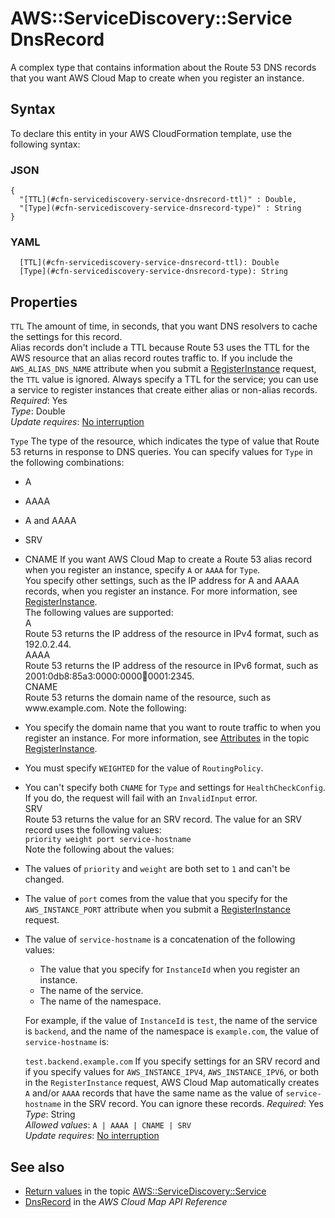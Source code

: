 # AWS::ServiceDiscovery::Service DnsRecord<a name="aws-properties-servicediscovery-service-dnsrecord"></a>

A complex type that contains information about the Route 53 DNS records that you want AWS Cloud Map to create when you register an instance\.

## Syntax<a name="aws-properties-servicediscovery-service-dnsrecord-syntax"></a>

To declare this entity in your AWS CloudFormation template, use the following syntax:

### JSON<a name="aws-properties-servicediscovery-service-dnsrecord-syntax.json"></a>

```
{
  "[TTL](#cfn-servicediscovery-service-dnsrecord-ttl)" : Double,
  "[Type](#cfn-servicediscovery-service-dnsrecord-type)" : String
}
```

### YAML<a name="aws-properties-servicediscovery-service-dnsrecord-syntax.yaml"></a>

```
  [TTL](#cfn-servicediscovery-service-dnsrecord-ttl): Double
  [Type](#cfn-servicediscovery-service-dnsrecord-type): String
```

## Properties<a name="aws-properties-servicediscovery-service-dnsrecord-properties"></a>

`TTL`  <a name="cfn-servicediscovery-service-dnsrecord-ttl"></a>
The amount of time, in seconds, that you want DNS resolvers to cache the settings for this record\.  
Alias records don't include a TTL because Route 53 uses the TTL for the AWS resource that an alias record routes traffic to\. If you include the `AWS_ALIAS_DNS_NAME` attribute when you submit a [RegisterInstance](https://docs.aws.amazon.com/cloud-map/latest/api/API_RegisterInstance.html) request, the `TTL` value is ignored\. Always specify a TTL for the service; you can use a service to register instances that create either alias or non\-alias records\.
*Required*: Yes  
*Type*: Double  
*Update requires*: [No interruption](https://docs.aws.amazon.com/AWSCloudFormation/latest/UserGuide/using-cfn-updating-stacks-update-behaviors.html#update-no-interrupt)

`Type`  <a name="cfn-servicediscovery-service-dnsrecord-type"></a>
The type of the resource, which indicates the type of value that Route 53 returns in response to DNS queries\. You can specify values for `Type` in the following combinations:  
+ A
+ AAAA
+ A and AAAA
+ SRV
+ CNAME
If you want AWS Cloud Map to create a Route 53 alias record when you register an instance, specify `A` or `AAAA` for `Type`\.  
You specify other settings, such as the IP address for A and AAAA records, when you register an instance\. For more information, see [RegisterInstance](https://docs.aws.amazon.com/cloud-map/latest/api/API_RegisterInstance.html)\.  
The following values are supported:    
A  
Route 53 returns the IP address of the resource in IPv4 format, such as 192\.0\.2\.44\.  
AAAA  
Route 53 returns the IP address of the resource in IPv6 format, such as 2001:0db8:85a3:0000:0000:abcd:0001:2345\.  
CNAME  
Route 53 returns the domain name of the resource, such as www\.example\.com\. Note the following:  
+ You specify the domain name that you want to route traffic to when you register an instance\. For more information, see [Attributes](https://docs.aws.amazon.com/cloud-map/latest/api/API_RegisterInstance.html#cloudmap-RegisterInstance-request-Attributes) in the topic [RegisterInstance](https://docs.aws.amazon.com/cloud-map/latest/api/API_RegisterInstance.html)\.
+ You must specify `WEIGHTED` for the value of `RoutingPolicy`\.
+ You can't specify both `CNAME` for `Type` and settings for `HealthCheckConfig`\. If you do, the request will fail with an `InvalidInput` error\.  
SRV  
Route 53 returns the value for an SRV record\. The value for an SRV record uses the following values:  
`priority weight port service-hostname`  
Note the following about the values:  
+ The values of `priority` and `weight` are both set to `1` and can't be changed\. 
+ The value of `port` comes from the value that you specify for the `AWS_INSTANCE_PORT` attribute when you submit a [RegisterInstance](https://docs.aws.amazon.com/cloud-map/latest/api/API_RegisterInstance.html) request\. 
+ The value of `service-hostname` is a concatenation of the following values:
  + The value that you specify for `InstanceId` when you register an instance\.
  + The name of the service\.
  + The name of the namespace\. 

  For example, if the value of `InstanceId` is `test`, the name of the service is `backend`, and the name of the namespace is `example.com`, the value of `service-hostname` is:

  `test.backend.example.com`
If you specify settings for an SRV record and if you specify values for `AWS_INSTANCE_IPV4`, `AWS_INSTANCE_IPV6`, or both in the `RegisterInstance` request, AWS Cloud Map automatically creates `A` and/or `AAAA` records that have the same name as the value of `service-hostname` in the SRV record\. You can ignore these records\.
*Required*: Yes  
*Type*: String  
*Allowed values*: `A | AAAA | CNAME | SRV`  
*Update requires*: [No interruption](https://docs.aws.amazon.com/AWSCloudFormation/latest/UserGuide/using-cfn-updating-stacks-update-behaviors.html#update-no-interrupt)

## See also<a name="aws-properties-servicediscovery-service-dnsrecord--seealso"></a>
+  [Return values](https://docs.aws.amazon.com/AWSCloudFormation/latest/UserGuide/aws-resource-servicediscovery-service.html#aws-resource-servicediscovery-service-return-values) in the topic [AWS::ServiceDiscovery::Service](https://docs.aws.amazon.com/AWSCloudFormation/latest/UserGuide/aws-resource-servicediscovery-service.html) 
+  [DnsRecord](https://docs.aws.amazon.com/cloud-map/latest/api/API_DnsRecord.html) in the *AWS Cloud Map API Reference* 